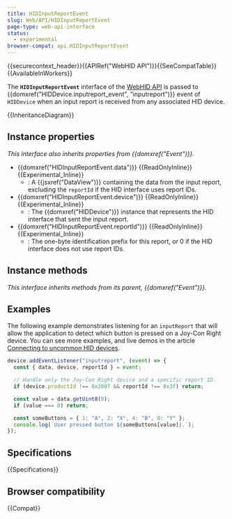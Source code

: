 ```yaml
---
title: HIDInputReportEvent
slug: Web/API/HIDInputReportEvent
page-type: web-api-interface
status:
  - experimental
browser-compat: api.HIDInputReportEvent
---
```


{{securecontext_header}}{{APIRef("WebHID API")}}{{SeeCompatTable}}{{AvailableInWorkers}}

The **`HIDInputReportEvent`** interface of the [WebHID API](/en-US/docs/Web/API/WebHID_API) is passed to {{domxref("HIDDevice.inputreport_event", "inputreport")}} event of `HIDDevice` when an input report is received from any associated HID device.

{{InheritanceDiagram}}

## Instance properties

_This interface also inherits properties from {{domxref("Event")}}._

- {{domxref("HIDInputReportEvent.data")}} {{ReadOnlyInline}} {{Experimental_Inline}}
  - : A {{jsxref("DataView")}} containing the data from the input report, excluding the `reportId` if the HID interface uses report IDs.
- {{domxref("HIDInputReportEvent.device")}} {{ReadOnlyInline}} {{Experimental_Inline}}
  - : The {{domxref("HIDDevice")}} instance that represents the HID interface that sent the input report.
- {{domxref("HIDInputReportEvent.reportId")}} {{ReadOnlyInline}} {{Experimental_Inline}}
  - : The one-byte identification prefix for this report, or 0 if the HID interface does not use report IDs.

## Instance methods

_This interface inherits methods from its parent, {{domxref("Event")}}._

## Examples

The following example demonstrates listening for an `inputReport` that will allow the application to detect which button is pressed on a Joy-Con Right device. You can see more examples, and live demos in the article [Connecting to uncommon HID devices](https://developer.chrome.com/docs/capabilities/hid).

```js
device.addEventListener("inputreport", (event) => {
  const { data, device, reportId } = event;

  // Handle only the Joy-Con Right device and a specific report ID.
  if (device.productId !== 0x2007 && reportId !== 0x3f) return;

  const value = data.getUint8(0);
  if (value === 0) return;

  const someButtons = { 1: "A", 2: "X", 4: "B", 8: "Y" };
  console.log(`User pressed button ${someButtons[value]}.`);
});
```

## Specifications

{{Specifications}}

## Browser compatibility

{{Compat}}
